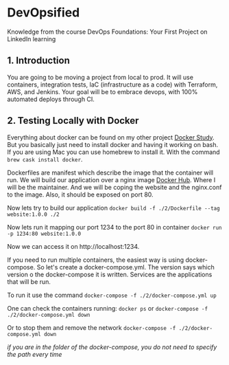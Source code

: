 # DevOpsified

Knowledge from the course DevOps Foundations: Your First Project on LinkedIn learning

## 1. Introduction

You are going to be moving a project from local to prod. It will use containers, integration tests, IaC (infrastructure
as a code) with Terraform, AWS, and Jenkins.
Your goal will be to embrace devops, with 100% automated deploys through CI.

## 2. Testing Locally with Docker

Everything about docker can be found on my other project [Docker Study](https://github.com/ErickBRAlessi/docker-study).
But you basically just need to install docker and having it working on bash. If you are using Mac you can use homebrew
to install it. With the command `brew cask install docker`.

Dockerfiles are manifest which describe the image that the container will run.
We will build our application over a nginx image [Docker Hub](https://hub.docker.com/_/nginx). Where I will be the
maintainer. And we will be coping the website and the nginx.conf to the image. Also, it should be exposed on port 80.

Now lets try to build our application `docker build -f ./2/Dockerfile --tag website:1.0.0 ./2`

Now lets run it mapping our port 1234 to the port 80 in container `docker run -p 1234:80 website:1.0.0`

Now we can access it on http://localhost:1234.

If you need to run multiple containers, the easiest way is using docker-compose. So let's create a docker-compose.yml.
The version says which version o the docker-compose it is written. Services are the applications that will be run. 

To run it use the command  `docker-compose -f ./2/docker-compose.yml up`

One can check the containers running: `docker ps` or `docker-compose -f ./2/docker-compose.yml down` 

Or to stop them and remove the network `docker-compose -f ./2/docker-compose.yml down`

*if you are in the folder of the docker-compose, you do not need to specify the path every time*





